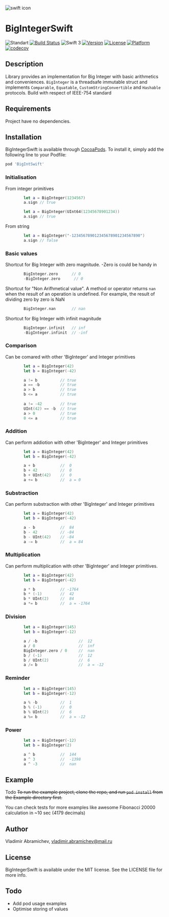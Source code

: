 ![swift icon](https://png.icons8.com/?id=24465&size=96 "Icon pack by Icons8")
# BigIntegerSwift

![Standart](https://img.shields.io/badge/standart-IEEE--754-brightgreen.svg)
[![Build Status](https://travis-ci.org/descorp/SwiftBigInteger.svg?branch=master)](https://travis-ci.org/descorp/SwiftBigInteger)
![Swift 3](https://img.shields.io/badge/Swift-3-blue.svg)
[![Version](https://img.shields.io/cocoapods/v/BigIntSwift.svg?style=flat)](http://cocoapods.org/pods/BigIntSwift)
[![License](https://img.shields.io/cocoapods/l/BigIntSwift.svg?style=flat)](https://opensource.org/licenses/MIT)
[![Platform](https://img.shields.io/cocoapods/p/BigIntSwift.svg?style=flat)](http://cocoapods.org/pods/BigIntSwift)
[![codecov](https://codecov.io/gh/descorp/SwiftBigInteger/branch/master/graph/badge.svg)](https://codecov.io/gh/descorp/SwiftBigInteger)

## Description

Library provides an implementation for Big Integer with basic arithmetics and conveniences. `BigInteger` is a threadsafe immutable struct and implements `Comparable`, `Equatable`, `CustomStringConvertible` and `Hashable` protocols.
Build with respect of IEEE-754 standard

## Requirements

Project have no dependencies.

## Installation

BigIntegerSwift is available through [CocoaPods](http://cocoapods.org). To install
it, simply add the following line to your Podfile:

```ruby
pod 'BigIntSwift'
```

### Initialisation

From integer primitives

```swift
        let a = BigInteger(1234567)
        a.sign // true
```

```swift
        let a = BigInteger(UInt64(12345678901234))
        a.sign // true
```

From string

```swift
        let a = BigInteger("-123456789012345678901234567890")
        a.sign // false
```

### Basic values

Shortcut for Big Integer with zero magnitude. -Zero is could be handy in

```swift
        BigInteger.zero      // 0
        -BigInteger.zero      // 0
```

Shortcut for "Non Arifhmetical value". A method or operator returns `nan` when the result of an operation is undefined. For example, the result of dividing zero by zero is NaN

```swift
        BigInteger.nan       // nan
```

Shortcut for Big Integer with infinit magnitude

```swift
        BigInteger.infinit   // inf
        -BigInteger.infinit  // -inf
```

### Comparison

Can be comared with other 'BigInteger' and Integer primitives

```swift
        let a = BigInteger(42)
        let b = BigInteger(-42)        

        a != b          // true
        a == -b         // true
        a > b           // true
        b <= a          // true
        
        a != -42        // true
        UInt(42) == -b  // true
        a > 0           // true
        0 <= a          // true
```

### Addition

Can perform addiotion with other 'BigInteger' and Integer primitives

```swift
        let a = BigInteger(42)
        let b = BigInteger(-42)        

        a + b           //  0
        b + 42          //  0
        b + UInt(42)    //  0
        a += b          //  a = 0
```

### Substraction

Can perform substraction with other 'BigInteger' and Integer primitives

```swift
        let a = BigInteger(42)
        let b = BigInteger(-42)        

        a - b           //  84
        b - 42          // -84
        b - UInt(42)    // -84
        a -= b          //  a = 84       
```

### Multiplication

Can perform multiplication with other 'BigInteger' and Integer primitives.

```swift
        let a = BigInteger(42)
        let b = BigInteger(-42)        

        a * b           // -1764
        b * (-1)        //  42
        b * UInt(2)     //  84
        a *= b          //  a = -1764
```

### Division


```swift
        let a = BigInteger(145)
        let b = BigInteger(-12)        

        a / -b                  //  12
        a / 0                   //  inf
        BigInteger.zero / 0     //  nan
        b / (-1)                //  12
        b / UInt(2)             //  6
        a /= b                  //  a = -12
```

### Reminder


```swift
        let a = BigInteger(145)
        let b = BigInteger(-12)        

        a % -b          //  1
        b % (-1)        //  0
        b % UInt(2)     //  6
        a %= b          //  a = -12
```

### Power


```swift
        let a = BigInteger(-12)
        let b = BigInteger(2)        

        a ^ b           //  144
        a ^ 3           //  -1398
        a ^ -3          //  nan
```

## Example

Todo
~~To run the example project, clone the repo, and run `pod install` from the Example directory first.~~

You can check tests for more examples like awesome Fibonacci 20000 calculation in ~10 sec (4179 decimals)

## Author

Vladimir Abramichev, vladimir.abramichev@mail.ru

## License

BigIntegerSwift is available under the MIT license. See the LICENSE file for more info.

## Todo

* Add pod usage examples
* Optimise storing of values 
